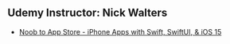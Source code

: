 ## Udemy Instructor: Nick Walters
  
  - [Noob to App Store - iPhone Apps with Swift, SwiftUI, & iOS 15](https://www.udemy.com/course/make-your-first-iphone-app-using-swift-swiftui-and-ios-15/)
